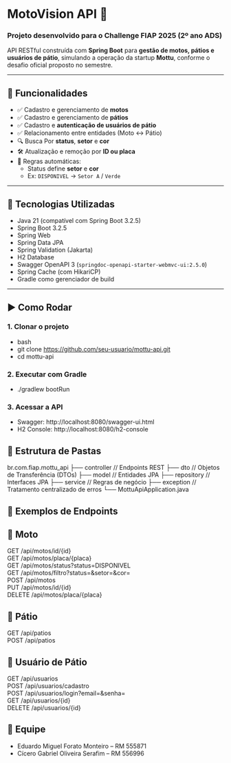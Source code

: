 # MotoVision API 🚀

### Projeto desenvolvido para o Challenge FIAP 2025 (2º ano ADS)

API RESTful construída com **Spring Boot** para **gestão de motos, pátios e usuários de pátio**, simulando a operação da startup **Mottu**, conforme o desafio oficial proposto no semestre.

---

## 🔧 Funcionalidades

- ✅ Cadastro e gerenciamento de **motos**
- ✅ Cadastro e gerenciamento de **pátios**
- ✅ Cadastro e **autenticação de usuários de pátio**
- ✅ Relacionamento entre entidades (Moto ↔ Pátio)
- 🔍 Busca Por **status**, **setor** e **cor**
- 🛠 Atualização e remoção por **ID ou placa**
- 🧭 Regras automáticas:
  - Status define **setor** e **cor**
  - Ex: `DISPONIVEL` → `Setor A` / `Verde`

---

## 🧪 Tecnologias Utilizadas

- Java 21 (compatível com Spring Boot 3.2.5)
- Spring Boot 3.2.5
- Spring Web
- Spring Data JPA
- Spring Validation (Jakarta)
- H2 Database
- Swagger OpenAPI 3 (`springdoc-openapi-starter-webmvc-ui:2.5.0`)
- Spring Cache (com HikariCP)
- Gradle como gerenciador de build


---

## ▶️ Como Rodar

### 1. Clonar o projeto
- bash
- git clone https://github.com/seu-usuario/mottu-api.git
- cd mottu-api
### 2. Executar com Gradle
- ./gradlew bootRun
### 3. Acessar a API
- Swagger: http://localhost:8080/swagger-ui.html
- H2 Console: http://localhost:8080/h2-console

## 📁 Estrutura de Pastas

br.com.fiap.mottu_api
├── controller         // Endpoints REST
├── dto               // Objetos de Transferência (DTOs)
├── model             // Entidades JPA
├── repository        // Interfaces JPA
├── service           // Regras de negócio
├── exception         // Tratamento centralizado de erros
└── MottuApiApplication.java


## 📌 Exemplos de Endpoints

## 🔄 Moto
GET /api/motos/id/{id}  
GET /api/motos/placa/{placa}  
GET /api/motos/status?status=DISPONIVEL  
GET /api/motos/filtro?status=&setor=&cor=  
POST /api/motos  
PUT /api/motos/id/{id}  
DELETE /api/motos/placa/{placa}  

## 🏢 Pátio
GET /api/patios  
POST /api/patios  

## 👷 Usuário de Pátio
GET /api/usuarios  
POST /api/usuarios/cadastro  
POST /api/usuarios/login?email=&senha=  
GET /api/usuarios/{id}  
DELETE /api/usuarios/{id}  


## 👥 Equipe

- Eduardo Miguel Forato Monteiro – RM 555871
- Cícero Gabriel Oliveira Serafim – RM 556996
